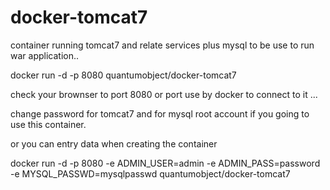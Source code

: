 docker-tomcat7
==============

container running tomcat7 and relate services plus mysql to be use to run war application..

docker run -d -p 8080 quantumobject/docker-tomcat7

check your brownser to port 8080 or port use by docker to connect to it ... 

change password for tomcat7 and for mysql root account if you going to use this container.

or you can entry data when creating the container 

docker run -d -p 8080 -e ADMIN_USER=admin -e ADMIN_PASS=password -e MYSQL_PASSWD=mysqlpasswd quantumobject/docker-tomcat7

